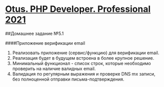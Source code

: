 [Otus. PHP Developer. Professional 2021](https://otus.ru/lessons/razrabotchik-php/?int_source=courses_catalog&int_term=programming)
==============================
##Домашнее задание №5.1

####Приложение верификации email
1. Реализовать приложение (сервис/функцию) для верификации email.
2. Реализация будет в будущем встроена в более крупное решение.
3. Минимальный функционал - список строк, которые необходимо проверить на наличие валидных email.
4. Валидация по регулярным выражения и проверке DNS mx записи, без полноценной отправки письма-подтверждения.
